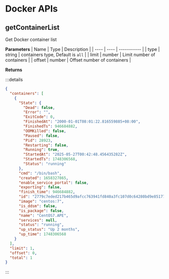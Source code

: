 # Docker APIs

## getContainerList

Get Docker container list

**Parameters**
| Name | Type | Description |
| ---- | ---- | ----------- |
| type | string | containers  type, Default is `all` |
| limit | number | Limit number of containers |
| offset | number | Offset number of containers |

**Returns**

:::details

```json
{
  "containers": [
    {
      "State": {
        "Dead": false,
        "Error": "",
        "ExitCode": 0,
        "FinishedAt": "2000-01-01T08:01:22.816559885+08:00",
        "FinishedTs": 946684882,
        "OOMKilled": false,
        "Paused": false,
        "Pid": 28923,
        "Restarting": false,
        "Running": true,
        "StartedAt": "2025-05-27T00:42:48.456435282Z",
        "StartedTs": 1748306568,
        "Status": "running"
      },
      "cmd": "/bin/bash",
      "created": 1658327865,
      "enable_service_portal": false,
      "exporting": false,
      "finish_time": 946684882,
      "id": "2779c7eded217b465d9afcc763941fd840a3fc107d0c64280bd9e85177071640",
      "image": "centos:7",
      "is_ddsm": false,
      "is_package": false,
      "name": "CentOS7.APE",
      "services": null,
      "status": "running",
      "up_status": "Up 2 months",
      "up_time": 1748306568
    }
  ],
  "limit": 1,
  "offset": 0,
  "total": 1
}
```

:::
